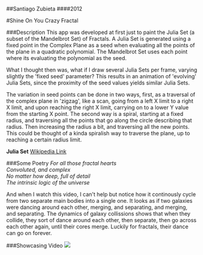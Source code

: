 ##Santiago Zubieta
####2012

#Shine On You Crazy Fractal

###Description
This app was developed at first just to paint the Julia Set (a subset of the Mandelbrot Set) of Fractals. A Julia Set is generated using a fixed point in the Complex Plane as a seed when evaluating all the points of the plane in a quadratic polynomial. The Mandelbrot Set uses each point where its evaluating the polynomial as the seed. 

What I thought then was, what if I draw several Julia Sets per frame, varying slightly the 'fixed seed' parameter? This results in an animation of 'evolving' Julia Sets, since the proximity of the seed values yields similar Julia Sets.

The variation in seed points can be done in two ways, first, as a traversal of the complex plane in 'zigzag', like a scan, going from a left X limit to a right X limit, and upon reaching the right X limit, carrying on to a lower Y value from the starting X point. The second way is a spiral, starting at a fixed radius, and traversing all the points that go along the circle describing that radius. Then increasing the radius a bit, and traversing all the new points. This could be thought of a kinda spiralish way to traverse the plane, up to reaching a certain radius limit.

**Julia Set** 
[Wikipedia Link](https://en.wikipedia.org/wiki/Julia_set)

###Some Poetry
*For all those fractal hearts  
Convoluted, and complex  
No matter how deep, full of detail  
The intrinsic logic of the universe*  

And when I watch this video, I can't help but notice how it continously cycle from two separate main bodies into a single one. It looks as if two galaxies were dancing around each other, merging, and separating, and merging, and separating. The dynamics of galaxy collissions shows that when they collide, they sort of dance around each other, then separate, then go across each other again, until their cores merge. Luckily for fractals, their dance can go on forever.

###Showcasing Video
[![](https://raw2.github.com/Zubieta/Shine_On_You_Crazy_Fractal/master/Screenshots/Screen_Shine.png)](https://www.youtube.com/watch?v=-Lhw-qdXUis)
